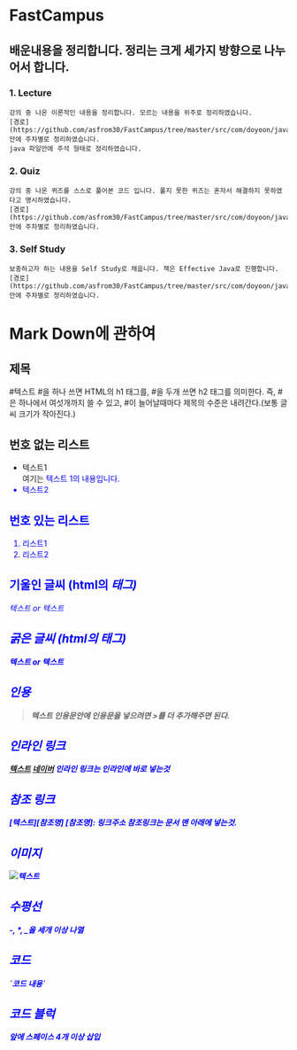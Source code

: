 # FastCampus

## 배운내용을 정리합니다. 정리는 크게 세가지 방향으로 나누어서 합니다.

### 1. Lecture
	강의 중 나온 이론적인 내용을 정리합니다. 모르는 내용을 위주로 정리하였습니다.
	[경로](https://github.com/asfrom30/FastCampus/tree/master/src/com/doyoon/java) 안에 주차별로 정리하였습니다.
	java 파일안에 주석 형태로 정리하였습니다.
	
### 2. Quiz
	강의 중 나온 퀴즈를 스스로 풀어본 코드 입니다. 풀지 못한 퀴즈는 혼자서 해결하지 못하였다고 명시하였습니다.
	[경로](https://github.com/asfrom30/FastCampus/tree/master/src/com/doyoon/java) 안에 주차별로 정리하였습니다.
	
### 3. Self Study
	보충하고자 하는 내용을 Self Study로 채웁니다. 책은 Effective Java로 진행합니다.
	[경로](https://github.com/asfrom30/FastCampus/tree/master/src/com/doyoon/java/selfstudy) 안에 주차별로 정리하였습니다.

# Mark Down에 관하여

## 제목
#텍스트
#을 하나 쓰면 HTML의 h1 태그를, #을 두개 쓰면 h2 태그를 의미한다. 즉, #은 하나에서 여섯개까지 쓸 수 있고, #이 늘어날때마다 제목의 수준은 내려간다.(보통 글씨 크기가 작아진다.)

## 번호 없는 리스트
- 텍스트1<br/>여기는 <font color="blue">텍스트 1</blue>의 내용입니다.
- 텍스트2

## 번호 있는 리스트
1. 리스트1
2. 리스트2

## 기울인 글씨 (html의 <em>태그)
*텍스트* or _텍스트_

## 굵은 글씨 (html의 <strong>태그)
**텍스트** or __텍스트__

## 인용
> 텍스트
인용문안에 인용문을 넣으려면 >를 더 추가해주면 된다.

## 인라인 링크
[텍스트](링크주소)
[네이버](http://www.naver.com)
인라인 링크는 인라인에 바로 넣는것


## 참조 링크
[텍스트][참조명]
[참조명]: 링크주소
참조링크는 문서 맨 아래에 넣는것.

## 이미지
![텍스트](이미지링크)

## 수평선
-, *, _을 세개 이상 나열

## 코드
\`코드 내용\`

## 코드 블럭
앞에 스페이스 4개 이상 삽입
